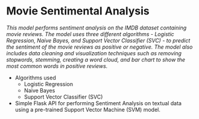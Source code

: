 # Movie Sentimental Analysis
  *This model performs sentiment analysis on the IMDB dataset containing movie reviews. The model uses three different algorithms - Logistic Regression, Naive Bayes, and Support Vector Classifier (SVC) - to predict the sentiment of the movie reviews as positive or negative. The model also includes data cleaning and visualization techniques such as removing stopwords, stemming, creating a word cloud, and bar chart to show the most common words in positive reviews.*
 * Algorithms used
   * Logistic Regression
   * Naive Bayes
   * Support Vector Classifier (SVC)
 * Simple Flask API for performing Sentiment Analysis on textual data using a pre-trained Support Vector Machine (SVM) model.
